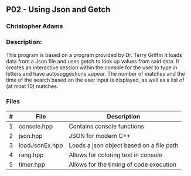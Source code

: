 ## P02 - Using Json and Getch
### Christopher Adams
### Description:
This program is based on a program provided by Dr. Terry Griffin
It loads data from a Json file and uses getch to look up values from
said data.
It creates an interactive session within the console for the user to
type in letters and have autosuggestions appear.
The number of matches and the time of the search based on the user
input is displayed, as well as a list of (at most 10) matches.

### Files
|   #   | File             | Description                               |
| :---: | ---------------- | ----------------------------------------- |
|   1   | console.hpp      | Contains console functions                |
|   2   | json.hpp         | JSON for modern C++                       |
|   3   | loadJsonEx.hpp   | Loads a json object based on a file path  |
|   4   | rang.hpp         | Allows for coloring text in console       |
|   5   | timer.hpp        | Allows for the timing of code execution   |
